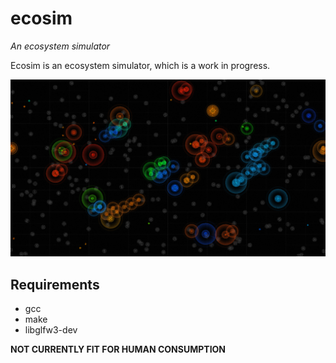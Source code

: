 # ecosim
*An ecosystem simulator*

Ecosim is an ecosystem simulator, which is a work in progress. 

![Screenshot of ecosim](screenshot.png)
## Requirements
* gcc
* make
* libglfw3-dev

**NOT CURRENTLY FIT FOR HUMAN CONSUMPTION**
